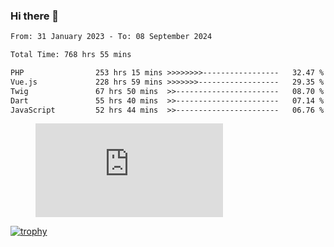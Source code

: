 ### Hi there 👋
<!--START_SECTION:waka-->

```txt
From: 31 January 2023 - To: 08 September 2024

Total Time: 768 hrs 55 mins

PHP                253 hrs 15 mins >>>>>>>>-----------------   32.47 %
Vue.js             228 hrs 59 mins >>>>>>>------------------   29.35 %
Twig               67 hrs 50 mins  >>-----------------------   08.70 %
Dart               55 hrs 40 mins  >>-----------------------   07.14 %
JavaScript         52 hrs 44 mins  >>-----------------------   06.76 %
```

<!--END_SECTION:waka-->
<!-- 
- 🔭 I’m currently working on ...
- 🌱 I’m currently learning ...
- 👯 I’m looking to collaborate on ...
- 🤔 I’m looking for help with ...
- 💬 Ask me about ...
- 📫 How to reach me: ...
- 😄 Pronouns: ...
- ⚡ Fun fact: ... -->


<figure><embed src="https://wakatime.com/share/@jakihanif/43c5af78-a69f-4ced-8cfc-b0822aa9be8f.svg"></embed></figure>

[![trophy](https://github-profile-trophy.vercel.app/?username=jakihanif23&rank=-A,-A)](https://github.com/jakihanif23)
